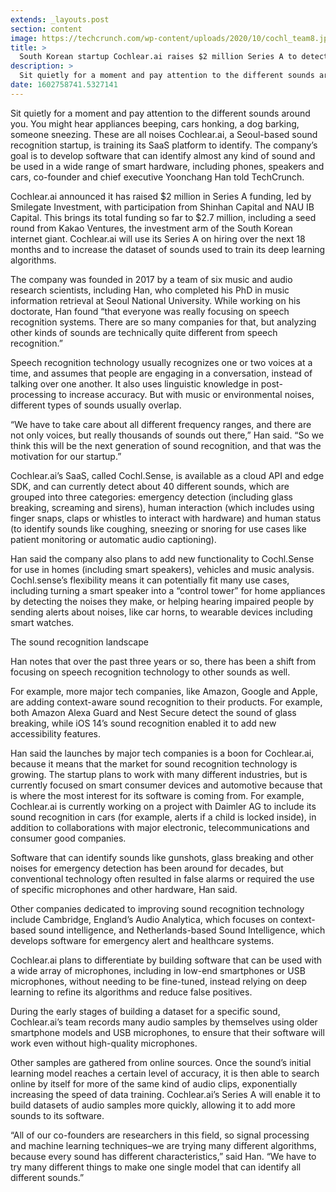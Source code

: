 ```yaml
--- 
extends: _layouts.post 
section: content 
image: https://techcrunch.com/wp-content/uploads/2020/10/cochl_team8.jpg?w=533 
title: > 
  South Korean startup Cochlear.ai raises $2 million Series A to detect the sounds missed by speech recognition – TechCrunch 
description: > 
  Sit quietly for a moment and pay attention to the different sounds around you.These are all noises Cochlear.ai, a Seoul-based sound recognition startup, is training its SaaS platform to identify.The sound recognition landscapeHan notes that over the past three years or so, there has been a shift from focusing on speech recognition technology to other sounds as well.For example, more major tech companies, like Amazon, Google and Apple, are adding context-aware sound recognition to their products.“We have to try many different things to make one single model that can identify all different sounds.” 
date: 1602758741.5327141 
--- 
```

Sit quietly for a moment and pay attention to the different sounds around you. You might hear appliances beeping, cars honking, a dog barking, someone sneezing. These are all noises Cochlear.ai, a Seoul-based sound recognition startup, is training its SaaS platform to identify. The company’s goal is to develop software that can identify almost any kind of sound and be used in a wide range of smart hardware, including phones, speakers and cars, co-founder and chief executive Yoonchang Han told TechCrunch.

Cochlear.ai announced it has raised $2 million in Series A funding, led by Smilegate Investment, with participation from Shinhan Capital and NAU IB Capital. This brings its total funding so far to $2.7 million, including a seed round from Kakao Ventures, the investment arm of the South Korean internet giant. Cochlear.ai will use its Series A on hiring over the next 18 months and to increase the dataset of sounds used to train its deep learning algorithms.

The company was founded in 2017 by a team of six music and audio research scientists, including Han, who completed his PhD in music information retrieval at Seoul National University. While working on his doctorate, Han found “that everyone was really focusing on speech recognition systems. There are so many companies for that, but analyzing other kinds of sounds are technically quite different from speech recognition.”

Speech recognition technology usually recognizes one or two voices at a time, and assumes that people are engaging in a conversation, instead of talking over one another. It also uses linguistic knowledge in post-processing to increase accuracy. But with music or environmental noises, different types of sounds usually overlap.

“We have to take care about all different frequency ranges, and there are not only voices, but really thousands of sounds out there,” Han said. “So we think this will be the next generation of sound recognition, and that was the motivation for our startup.”

Cochlear.ai’s SaaS, called Cochl.Sense, is available as a cloud API and edge SDK, and can currently detect about 40 different sounds, which are grouped into three categories: emergency detection (including glass breaking, screaming and sirens), human interaction (which includes using finger snaps, claps or whistles to interact with hardware) and human status (to identify sounds like coughing, sneezing or snoring for use cases like patient monitoring or automatic audio captioning).

Han said the company also plans to add new functionality to Cochl.Sense for use in homes (including smart speakers), vehicles and music analysis. Cochl.sense’s flexibility means it can potentially fit many use cases, including turning a smart speaker into a “control tower” for home appliances by detecting the noises they make, or helping hearing impaired people by sending alerts about noises, like car horns, to wearable devices including smart watches.

The sound recognition landscape

Han notes that over the past three years or so, there has been a shift from focusing on speech recognition technology to other sounds as well.

For example, more major tech companies, like Amazon, Google and Apple, are adding context-aware sound recognition to their products. For example, both Amazon Alexa Guard and Nest Secure detect the sound of glass breaking, while iOS 14’s sound recognition enabled it to add new accessibility features.

Han said the launches by major tech companies is a boon for Cochlear.ai, because it means that the market for sound recognition technology is growing. The startup plans to work with many different industries, but is currently focused on smart consumer devices and automotive because that is where the most interest for its software is coming from. For example, Cochlear.ai is currently working on a project with Daimler AG to include its sound recognition in cars (for example, alerts if a child is locked inside), in addition to collaborations with major electronic, telecommunications and consumer good companies.

Software that can identify sounds like gunshots, glass breaking and other noises for emergency detection has been around for decades, but conventional technology often resulted in false alarms or required the use of specific microphones and other hardware, Han said.

Other companies dedicated to improving sound recognition technology include Cambridge, England’s Audio Analytica, which focuses on context-based sound intelligence, and Netherlands-based Sound Intelligence, which develops software for emergency alert and healthcare systems.

Cochlear.ai plans to differentiate by building software that can be used with a wide array of microphones, including in low-end smartphones or USB microphones, without needing to be fine-tuned, instead relying on deep learning to refine its algorithms and reduce false positives.

During the early stages of building a dataset for a specific sound, Cochlear.ai’s team records many audio samples by themselves using older smartphone models and USB microphones, to ensure that their software will work even without high-quality microphones.

Other samples are gathered from online sources. Once the sound’s initial learning model reaches a certain level of accuracy, it is then able to search online by itself for more of the same kind of audio clips, exponentially increasing the speed of data training. Cochlear.ai’s Series A will enable it to build datasets of audio samples more quickly, allowing it to add more sounds to its software.

“All of our co-founders are researchers in this field, so signal processing and machine learning techniques–we are trying many different algorithms, because every sound has different characteristics,” said Han. “We have to try many different things to make one single model that can identify all different sounds.”